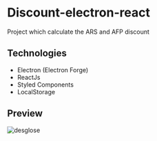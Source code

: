 # Discount-electron-react
Project which calculate the ARS and AFP discount

## Technologies
- Electron (Electron Forge)
- ReactJs
- Styled Components
- LocalStorage

## Preview

![desglose](https://user-images.githubusercontent.com/31710347/94378127-dcb80600-00f4-11eb-9243-127da3f058c3.gif)

